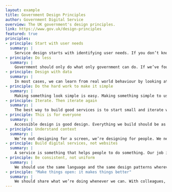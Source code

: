 ```yaml
---
layout: example
title: Government Design Principles
author: Government Digital Service
overview: The UK government's design principles.
link: https://www.gov.uk/design-principles
featured: true
principles:
- principle: Start with user needs
  summary: |
    Service design starts with identifying user needs. If you don’t know what the user needs are, you won’t build the right thing. Do research, analyse data, talk to users. Don’t make assumptions. Have empathy for users, and remember that what they ask for isn’t always what they need.
- principle: Do less
  summary: |
    Government should only do what only government can do. If we’ve found a way of doing something that works, we should make it reusable and shareable instead of reinventing the wheel every time. This means building platforms and registers others can build upon, providing resources (like APIs) that others can use, and linking to the work of others. We should concentrate on the irreducible core.
- principle: Design with data
  summary: |
    In most cases, we can learn from real world behaviour by looking at how existing services are used. Let data drive decision-making, not hunches or guesswork. Keep doing that after taking your service live, prototyping and testing with users then iterating in response. Analytics should be built-in, always on and easy to read. They’re an essential tool.
- principle: Do the hard work to make it simple
  summary: |
    Making something look simple is easy. Making something simple to use is much harder - especially when the underlying systems are complex - but that’s what we should be doing. Don’t take “It’s always been that way” for an answer. It’s usually more and harder work to make things simple, but it’s the right thing to do.
- principle: Iterate. Then iterate again
  summary: |
    The best way to build good services is to start small and iterate wildly. Release minimum viable products early, test them with actual users, move from alpha to beta to live adding features, deleting things that don’t work and making refinements based on feedback. Iteration reduces risk. It makes big failures unlikely and turns small failures into lessons. If a prototype isn’t working, don’t be afraid to scrap it and start again.
- principle: This is for everyone
  summary: |
    Accessible design is good design. Everything we build should be as inclusive, legible and readable as possible. If we have to sacrifice elegance - so be it. We’re building for needs, not audiences. We’re designing for the whole country, not just the ones who are used to using the web. The people who most need our services are often the people who find them hardest to use. Let’s think about those people from the start.
- principle: Understand context
  summary: |
    We’re not designing for a screen, we’re designing for people. We need to think hard about the context in which they’re using our services. Are they in a library? Are they on a phone? Are they only really familiar with Facebook? Have they never used the web before?
- principle: Build digital services, not websites
  summary: |
    A service is something that helps people to do something. Our job is to uncover user needs, and build the service that meets those needs. Of course much of that will be pages on the web, but we’re not here to build websites. The digital world has to connect to the real world, so we have to think about all aspects of a service, and make sure they add up to something that meets user needs.
- principle: Be consistent, not uniform
  summary: |
    We should use the same language and the same design patterns wherever possible. This helps people get familiar with our services, but when this isn’t possible we should make sure our approach is consistent. This isn’t a straitjacket or a rule book. Every circumstance is different. When we find patterns that work we should share them, and talk about why we use them. But that shouldn’t stop us from improving or changing them in the future when we find better ways of doing things or the needs of users change.
- principle: "Make things open: it makes things better"
  summary: |
    We should share what we’re doing whenever we can. With colleagues, with users, with the world. Share code, share designs, share ideas, share intentions, share failures. The more eyes there are on a service the better it gets - howlers are spotted, better alternatives are pointed out, the bar is raised. Much of what we’re doing is only possible because of open source code and the generosity of the web design community. We should pay that back.
---
```

